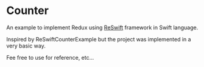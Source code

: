 # Counter
An example to implement Redux using [ReSwift](https://github.com/ReSwift/ReSwift) framework in Swift language.

Inspired by ReSwiftCounterExample but the project was implemented in a very basic way.

Fee free to use for reference, etc...

